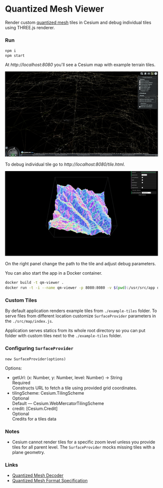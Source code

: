 Quantized Mesh Viewer
===========================

Render custom [quantized mesh](https://github.com/AnalyticalGraphicsInc/quantized-mesh) tiles in Cesium and debug individual tiles using THREE.js renderer.



### Run

```
npm i
npm start
```
At *http://localhost:8080* you'll see a Cesium map with example terrain tiles.

![Cesium map with rendered terrain tiles](./map-preview.png)



To debug individual tile go to *http://localhost:8080/tile.html*.

![Individual terrain tile rendered using THREE.js](./tile-preview.png)

On the right panel change the path to the tile and adjust debug parameters.

You can also start the app in a Docker container.

```bash
docker build -t qm-viewer .
docker run -t -i --name qm-viewer -p 8080:8080 -v $(pwd):/usr/src/app qm-viewer
```



### Custom Tiles

By default application renders example tiles from `./example-tiles` folder. To serve files from different location customize `SurfaceProvider` parameters in the `./src/map/index.js`.

Application serves statics from its whole root directory so you can put folder with custom tiles next to the `./example-tiles` folder.



### Configuring `SurfaceProvider`

```
new SurfaceProvider(options)
```

Options:
* getUrl: (x: Number, y: Number, level: Number) → String  
  Required  
  Constructs URL to fetch a tile using provided grid coordinates.
* tilingScheme: Cesium.TilingScheme  
  Optional  
  Default — Cesium.WebMercatorTilingScheme
* credit: [Cesium.Credit]  
  Optional  
  Credits for a tiles data



### Notes

- Cesium cannot render tiles for a specific zoom level unless you provide tiles for all parent level. The `SurfaceProvider` mocks missing tiles with a plane geometry.



### Links

* [Quantized Mesh Decoder](https://deveo.in.here.com/HERE/projects/surface/repositories/quantized-mesh-decoder/tree/master)
* [Quantized Mesh Format Specification](https://github.com/AnalyticalGraphicsInc/quantized-mesh)



